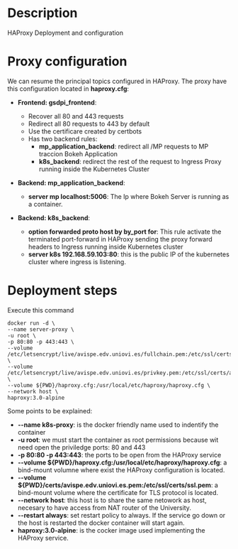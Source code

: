 # Description
HAProxy Deployment and configuration

# Proxy configuration

We can resume the principal topics configured in HAProxy. The proxy have this configuration located in **haproxy.cfg**:

- **Frontend: gsdpi_frontend**:
    - Recover all 80 and 443 requests
    - Redirect all 80 requests to 443 by default
    - Use the certificare created by certbots
    - Has two backend rules: 
        - **mp_application_backend**: redirect all /MP requests to MP traccion Bokeh Application
        - **k8s_backend**: redirect the rest of the request to Ingress Proxy running inside the Kubernetes Cluster

- **Backend: mp_application_backend**:
    - **server mp localhost:5006**:
    The Ip where Bokeh Server is running as a container.

- **Backend: k8s_backend**:
    - **option forwarded proto host by by_port for**:
    This rule activate the terminated port-forward in HAProxy sending the proxy forward headers to Ingress running inside Kubernetes cluster
    - **server k8s 192.168.59.103:80**: this is the public IP of the kubernetes cluster where ingress is listening.

# Deployment steps
 Execute this command
```
docker run -d \
--name server-proxy \
-u root \
-p 80:80 -p 443:443 \
--volume /etc/letsencrypt/live/avispe.edv.uniovi.es/fullchain.pem:/etc/ssl/certs/avib/server.crt \
--volume /etc/letsencrypt/live/avispe.edv.uniovi.es/privkey.pem:/etc/ssl/certs/avib/server.crt.key \
--volume ${PWD}/haproxy.cfg:/usr/local/etc/haproxy/haproxy.cfg \
--network host \
haproxy:3.0-alpine
```

Some points to be explained:

- **--name k8s-proxy**: is the docker friendly name used to indentify the container
- **-u root**: we must start the container as root permissions because wit need open the priviledge ports: 80 and 443
- **-p 80:80 -p 443:443**: the ports to be open from the HAProxy service
- **--volume ${PWD}/haproxy.cfg:/usr/local/etc/haproxy/haproxy.cfg**: a bind-mount volumne where exist the HAProxy configuration is located.
- **--volume ${PWD}/certs/avispe.edv.uniovi.es.pem:/etc/ssl/certs/ssl.pem**: a bind-mount volume where the certificate for TLS protocol is located.
- **--network host**: this host is to share the same netowork as host, necesary to have access from NAT router of the University.
- **--restart always**: set restart policy to always. If the service go down or the host is restarted the docker container will start again.
- **haproxy:3.0-alpine**: is the cocker image used implementing the HAProxy service.